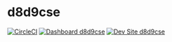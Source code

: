 # d8d9cse

[![CircleCI](https://circleci.com/gh/mostafizpantheon/d8d9cse.svg?style=shield)](https://circleci.com/gh/mostafizpantheon/d8d9cse)
[![Dashboard d8d9cse](https://img.shields.io/badge/dashboard-d8d9cse-yellow.svg)](https://dashboard.pantheon.io/sites/0facbab7-d731-4197-bd64-b297b39d70ab#dev/code)
[![Dev Site d8d9cse](https://img.shields.io/badge/site-d8d9cse-blue.svg)](http://dev-d8d9cse.pantheonsite.io/)